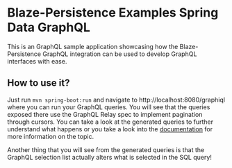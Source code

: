 Blaze-Persistence Examples Spring Data GraphQL
==========
This is an GraphQL sample application showcasing how the Blaze-Persistence GraphQL
integration can be used to develop GraphQL interfaces with ease. 

## How to use it?

Just run `mvn spring-boot:run` and navigate to http://localhost:8080/graphiql where you can run your GraphQL queries.
You will see that the queries exposed there use the GraphQL Relay spec to implement pagination through cursors.
You can take a look at the generated queries to further understand what happens or you take a look into the [documentation](https://persistence.blazebit.com/documentation/core/manual/en_US/index.html#anchor-keyset-pagination) for more information on the topic.

Another thing that you will see from the generated queries is that the GraphQL selection list actually alters what is selected in the SQL query!